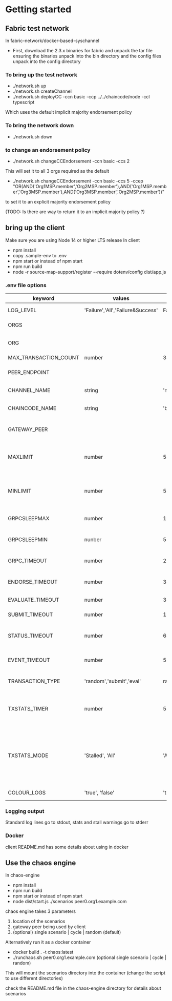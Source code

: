 # Getting started

## Fabric test network
In fabric-network/docker-based-syschannel

- First, download the 2.3.x binaries for fabric and unpack the tar file ensuring the binaries unpack into the bin directory and the config files unpack into the config directory

### To bring up the test network
- ./network.sh up
- ./network.sh createChannel
- ./network.sh deployCC -ccn basic -ccp ../../chaincode/node -ccl typescript

Which uses the default implicit majority endorsement policy

### To bring the network down
- ./network.sh down

### to change an endorsement policy
- ./network.sh changeCCEndorsement -ccn basic -ccs 2

This will set it to all 3 orgs required as the default

- ./network.sh changeCCEndorsement -ccn basic -ccs 5 -ccep "OR(AND('Org1MSP.member','Org2MSP.member'),AND('Org1MSP.member','Org3MSP.member'),AND('Org3MSP.member','Org2MSP.member'))"

to set it to an explicit majority endorsement policy

(TODO: Is there are way to return it to an implicit majority policy ?)

## bring up the client
Make sure you are using Node 14 or higher LTS release
In client
- npm install
- copy .sample-env to .env
- npm start
or instead of npm start
- npm run build
- node -r source-map-support/register --require dotenv/config dist/app.js

### .env file options

| keyword   | values | default | description |
| --------  | ------ | ------- | ------------|
| LOG_LEVEL | 'Failure','All','Failure&Success' | Failure | Set the log output |
| ORGS      |        | | identities for each org |
| ORG       |        | | the org this client is running as |
| MAX_TRANSACTION_COUNT | number | 30 | |
| PEER_ENDPOINT | | | external address of gatewat peer to connect to|
| CHANNEL_NAME |string |'mychannel' | Name of the channel used |
| CHAINCODE_NAME | string |'basic' |Name of the chaincode deployed |
| GATEWAY_PEER | | | used for ssl target name override |
| MAXLIMIT | number | 500 | max time in MS to wait before checking backlog has reduced |
| MINLIMIT | number | 50 | min time in MS to wait before checking backlog has reduced |
| GRPCSLEEPMAX | number | 1000 | max sleep between each waitForReady |
| GRPCSLEEPMIN | nunber | 500 | min sleep between each waitForReady |
| GRPC_TIMEOUT  | number | 20000 | grpc waitforready timeout in MS |
| ENDORSE_TIMEOUT | number | 30000 | timeout for endorsement in MS |
| EVALUATE_TIMEOUT | number | 30000 | timeout for evaluate in MS |
| SUBMIT_TIMEOUT | number | 10000 | timeout for submit in MS |
| STATUS_TIMEOUT  | number | 60000 | transaction commit notification timeout in MS |
| EVENT_TIMEOUT  | number | 5000 | chaincode event received timeout in MS |
| TRANSACTION_TYPE | 'random','submit','eval' | random | run either submits/evals or a combination |
| TXSTATS_TIMER | number | 5000 | check and optionally output stats at given interval in ms (0 = turn off) |
| TXSTATS_MODE | 'Stalled', 'All' | 'All' | output just a warning if client could have stalled or also output txn stats as well. Ignored if TXSTATS_TIMER is 0 |
| COLOUR_LOGS | 'true', 'false' | 'true' | add colour to log lines |

### Logging output
Standard log lines go to stdout, stats and stall warnings go to stderr

### Docker
client README.md has some details about using in docker

## Use the chaos engine
In chaos-engine
- npm install
- npm run build
- npm start
or instead of npm start
- node dist/start.js ./scenarios peer0.org1.example.com

chaos engine takes 3 parameters
1. location of the scenarios
2. gateway peer being used by client
3. (optional) single scenario | cycle | random (default)

Alternatively run it as a docker container
- docker build . -t chaos:latest
- ./runchaos.sh peer0.org1.example.com (optional single scenario | cycle | random)

This will mount the scenarios directory into the container (change the script to use different directories)

check the README.md file in the chaos-engine directory for details about scenarios

